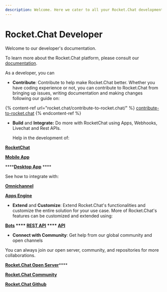 ```yaml
---
description: Welcome. Here we cater to all your Rocket.Chat development needs.
---
```


# Rocket.Chat Developer

Welcome to our developer's documentation.

To learn more about the Rocket.Chat platform, please consult our [documentation](https://docs.rocket.chat).

As a developer, you can

* **Contribute**: Contribute to help make Rocket.Chat better. Whether you have coding experience or not, you can contribute to Rocket.Chat from bringing up issues, writing documentation and making changes following our guide on:

{% content-ref url="rocket.chat/contribute-to-rocket.chat/" %}
[contribute-to-rocket.chat](rocket.chat/contribute-to-rocket.chat/)
{% endcontent-ref %}

*   **Build** and **Integrate:** Do more with RocketChat using Apps, Webhooks, Livechat and Rest APIs.

    Help in the development of:

****[**RocketChat**](https://developer.rocket.chat/rocket.chat/rocket-chat-environment-setup)****

****[**Mobile App**](https://developer.rocket.chat/mobile-app/mobile-app-environment-setup)****

****[**Desktop App**](https://developer.rocket.chat/desktop-app/desktop-app-environment-setup) ****&#x20;

See how to integrate with:

****[**Omnichannel**](https://developer.rocket.chat/omnichannel/omnichannel-environment-setup)****

****[**Apps Engine**](https://developer.rocket.chat/apps-engine/rocket.chat-app)****

* **Extend** and **Customize**: Extend Rocket.Chat's functionalities and customize the entire solution for your use case. More of Rocket.Chat's features can be customized and extended using:

****[**Bots**](https://developer.rocket.chat/bots/bots-development-environment-setup) **** [**REST API**](https://developer.rocket.chat/reference/api/rest-api) **** [**API**](https://developer.rocket.chat/reference/api)****

* **Connect with Community**: Get help from our global community and open channels

You can always join our open server, community, and repositories for more collaborations.

[**Rocket.Chat Open Server**](https://open.rocket.chat/home)****

****[**Rocket.Chat Community**](https://community.rocket.chat/)****

****[**Rocket.Chat Github**](https://github.com/RocketChat)****
